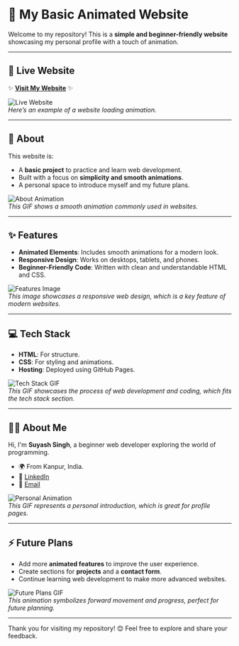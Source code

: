 # 🌟 My Basic Animated Website

Welcome to my repository! This is a **simple and beginner-friendly website** showcasing my personal profile with a touch of animation.

---

## 🚀 Live Website
✨ **[Visit My Website](https://yourwebsite.com)** ✨  

![Live Website](https://gifyard.com/wp-content/uploads/2023/04/Tumblr.gif)  
*Here’s an example of a website loading animation.*

---

## 📜 About
This website is:
- A **basic project** to practice and learn web development.
- Built with a focus on **simplicity and smooth animations**.
- A personal space to introduce myself and my future plans.

![About Animation](https://i.pinimg.com/originals/2a/53/65/2a53651a35816f499270d8275fd5318f.gif)  
*This GIF shows a smooth animation commonly used in websites.*

---

## ✨ Features
- **Animated Elements**: Includes smooth animations for a modern look.
- **Responsive Design**: Works on desktops, tablets, and phones.
- **Beginner-Friendly Code**: Written with clean and understandable HTML and CSS.

![Features Image](https://www.searchenginejournal.com/wp-content/uploads/2021/10/responsive-web-design-1-61f01c4b64c5f-sej.png)  
*This image showcases a responsive web design, which is a key feature of modern websites.*

---

## 💻 Tech Stack
- **HTML**: For structure.
- **CSS**: For styling and animations.
- **Hosting**: Deployed using GitHub Pages.

![Tech Stack GIF](https://media.geeksforgeeks.org/wp-content/cdn-uploads/20210304122610/20210304_115126.gif)  
*This GIF showcases the process of web development and coding, which fits the tech stack section.*

---

## 🧑‍💻 About Me
Hi, I'm **Suyash Singh**, a beginner web developer exploring the world of programming.  
- 🌍 From Kanpur, India.  
- 💼 [LinkedIn](https://www.linkedin.com/in/suyash-singh-0b38642b7)  
- 📧 [Email](mailto:singhsuyash012@gmail.com)  

![Personal Animation](https://media.giphy.com/media/l0MYrqVqhtLnlpUjm/giphy.gif)  
*This GIF represents a personal introduction, which is great for profile pages.*

---

## ⚡ Future Plans
- Add more **animated features** to improve the user experience.
- Create sections for **projects** and a **contact form**.
- Continue learning web development to make more advanced websites.

![Future Plans GIF](https://media.giphy.com/media/26BGd8ntv6ae9ajbG/giphy.gif)  
*This animation symbolizes forward movement and progress, perfect for future planning.*

---

Thank you for visiting my repository! 😊 Feel free to explore and share your feedback.
